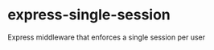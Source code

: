 express-single-session
======================

Express middleware that enforces a single session per user
